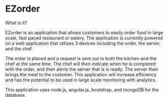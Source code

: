 EZorder
======

What is it?

EZorder is an application that allows customers to easily order food in large scale, fast paced restaurant or eatery. The application is currently powered on a web application that utilizes 3 devices including the order, the server, and the chef. 


The order is placed and a request is sent out to both the kitchen and the chef at the same time. The chef will then indicate when he is completed with the order, and then alerts the server that is is ready. The server then brings the meal to the customer. This application will increase efficiency and has the potential to be used in large scale monitoring with analytics.

This application uses node.js, angular.js, bootstrap, and mongoDB for the database.


